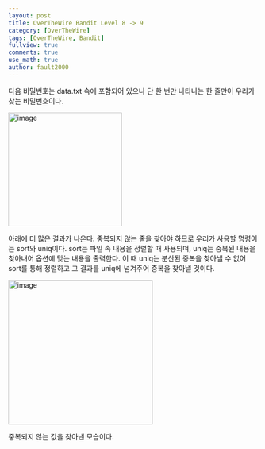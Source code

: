 ```yaml
---
layout: post
title: OverTheWire Bandit Level 8 -> 9
category: [OverTheWire]
tags: [OverTheWire, Bandit]
fullview: true
comments: true
use_math: true
author: fault2000
---
```


다음 비밀번호는 data.txt 속에 포함되어 있으나 단 한 번만 나타나는 한 줄만이 우리가 찾는 비밀번호이다.  

<img width="229" alt="image" src="https://user-images.githubusercontent.com/73513005/190835745-051bfbf5-9d65-4d14-98f5-d468c3885a62.png">

아래에 더 많은 결과가 나온다. 중복되지 않는 줄을 찾아야 하므로 우리가 사용할 명령어는 sort와 uniq이다. sort는 파일 속 내용을 정렬할 때 사용되며, uniq는 중복된 내용을 찾아내어 옵션에 맞는 내용을 출력한다. 이 때 uniq는 분산된 중복을 찾아낼 수 없어 sort를 통해 정렬하고 그 결과를 uniq에 넘겨주어 중복을 찾아낼 것이다.  

<img width="291" alt="image" src="https://user-images.githubusercontent.com/73513005/190836335-06ee9d4d-01e4-4bf3-b806-79b08a183baa.png">

중복되지 않는 값을 찾아낸 모습이다.